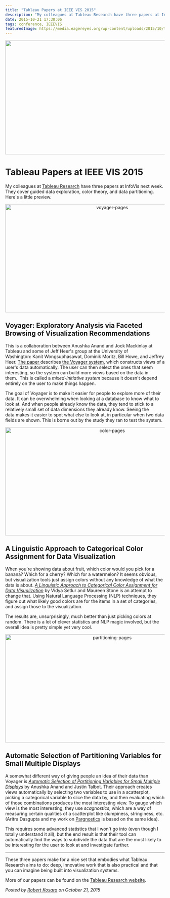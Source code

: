 ```yaml
---
title: "Tableau Papers at IEEE VIS 2015"
description: "My colleagues at Tableau Research have three papers at InfoVis next week. They cover guided data exploration, color theory, and data partitioning. Here's a little preview."
date: 2015-10-21 17:30:06
tags: conference, IEEEVIS
featuredImage: https://media.eagereyes.org/wp-content/uploads/2015/10/tableau-vis-papers-teaser.jpg
---
```


<p align="center"><img src="https://media.eagereyes.org/wp-content/uploads/2015/10/tableau-vis-papers-teaser.jpg" alt="" width="825" height="360" /></p>

# Tableau Papers at IEEE VIS 2015

My colleagues at <a href="https://research.tableau.com">Tableau Research</a> have three papers at InfoVis next week. They cover guided data exploration, color theory, and data partitioning. Here's a little preview.

<p align="center"><a href="https://research.tableau.com/paper/voyager-exploratory-analysis-faceted-browsing-visualization-recommendations"><img class="aligncenter size-full wp-image-8989" src="https://media.eagereyes.org/wp-content/uploads/2015/10/voyager-pages.jpg" alt="voyager-pages" width="660" height="342" /></a></p>

## Voyager: Exploratory Analysis via Faceted Browsing of Visualization Recommendations

This is a collaboration between Anushka Anand and Jock Mackinlay at Tableau and some of Jeff Heer's group at the University of Washington: Kanit Wongsuphasawat, Dominik Moritz, Bill Howe, and Jeffrey Heer. <a href="https://research.tableau.com/paper/voyager-exploratory-analysis-faceted-browsing-visualization-recommendations">The paper </a>describes <a href="http://idl.cs.washington.edu/papers/voyager">the Voyager system</a>, which constructs views of a user's data automatically. The user can then select the ones that seem interesting, so the system can build more views based on the data in them.  This is called a <em>mixed-initiative system</em> because it doesn't depend entirely on the user to make things happen.

The goal of Voyager is to make it easier for people to explore more of their data. It can be overwhelming when looking at a database to know what to look at. And when people already know the data, they tend to stick to a relatively small set of data dimensions they already know. Seeing the data makes it easier to spot what else to look at, in particular when two data fields are shown. This is borne out by the study they ran to test the system.

<p align="center"><a href="https://research.tableau.com/paper/linguistic-approach-categorical-color-assignment-data-visualization"><img class="aligncenter size-full wp-image-8986" src="https://media.eagereyes.org/wp-content/uploads/2015/10/color-pages.jpg" alt="color-pages" width="660" height="342" /></a></p>

## A Linguistic Approach to Categorical Color Assignment for Data Visualization

When you're showing data about fruit, which color would you pick for a banana? Which for a cherry? Which for a watermelon? It seems obvious, but visualization tools just assign colors without any knowledge of what the data is about. <a href="https://research.tableau.com/paper/linguistic-approach-categorical-color-assignment-data-visualization"><em>A Linguistic Approach to Categorical Color Assignment for Data Visualization</em></a> by Vidya Setlur and Maureen Stone is an attempt to change that. Using Natural Language Processing (NLP) techniques, they figure out what likely good colors are for the items in a set of categories, and assign those to the visualization.

The results are, unsurprisingly, much better than just picking colors at random. There is a lot of clever statistics and NLP magic involved, but the overall idea is pretty simple yet very cool.

<p align="center"><a href="https://research.tableau.com/paper/automatic-selection-partitioning-variables-small-multiple-displays"><img class="aligncenter size-full wp-image-8987" src="https://media.eagereyes.org/wp-content/uploads/2015/10/partitioning-pages.jpg" alt="partitioning-pages" width="660" height="342" /></a></p>

## Automatic Selection of Partitioning Variables for Small Multiple Displays

A somewhat different way of giving people an idea of their data than Voyager is <em><a href="https://research.tableau.com/paper/automatic-selection-partitioning-variables-small-multiple-displays">Automatic Selection of Partitioning Variables for Small Multiple Displays</a></em> by Anushka Anand and Justin Talbot. Their approach creates views automatically by selecting two variables to use in a scatterplot, picking a categorical variable to slice the data by, and then evaluating which of those combinations produces the most interesting view. To gauge which view is the most interesting, they use <em>scagnostics</em>, which are a way of measuring certain qualities of a scatterplot like clumpiness, stringiness, etc. (Aritra Dasgupta and my work on <a href="/papers/pargnostics">Pargnostics</a> is based on the same idea).

This requires some advanced statistics that I won't go into (even though I totally understand it all), but the end result is that their tool can automatically find the ways to subdivide the data that are the most likely to be interesting for the user to look at and investigate further.

<hr />

These three papers make for a nice set that embodies what Tableau Research aims to do: deep, innovative work that is also practical and that you can imagine being built into visualization systems.

More of our papers can be found on the <a href="https://research.tableau.com/papers">Tableau Research website</a>.


_Posted by <a href="/about">Robert Kosara</a> on October 21, 2015_


